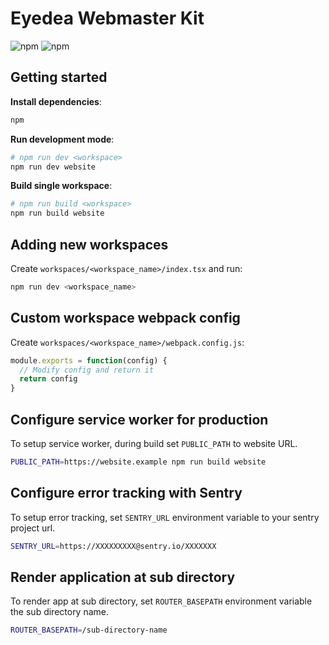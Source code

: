 # Eyedea Webmaster Kit

![npm](https://img.shields.io/npm/l/express.svg)
![npm](https://img.shields.io/badge/install-npm-blue.svg)

## Getting started

**Install dependencies**:
```sh
npm
```

**Run development mode**:

```sh
# npm run dev <workspace>
npm run dev website
```

**Build single workspace**:

```sh
# npm run build <workspace>
npm run build website
```

## Adding new workspaces

Create `workspaces/<workspace_name>/index.tsx` and run:

```sh
npm run dev <workspace_name>
```

## Custom workspace webpack config

Create `workspaces/<workspace_name>/webpack.config.js`:

```js
module.exports = function(config) {
  // Modify config and return it
  return config
}
```
## Configure service worker for production

To setup service worker, during build set `PUBLIC_PATH` to website URL.

```sh
PUBLIC_PATH=https://website.example npm run build website
```

## Configure error tracking with Sentry

To setup error tracking, set `SENTRY_URL` environment variable to your sentry project url.

```sh
SENTRY_URL=https://XXXXXXXXX@sentry.io/XXXXXXX
```

## Render application at sub directory

To render app at sub directory, set `ROUTER_BASEPATH` environment variable the sub directory name.

```sh
ROUTER_BASEPATH=/sub-directory-name
```
